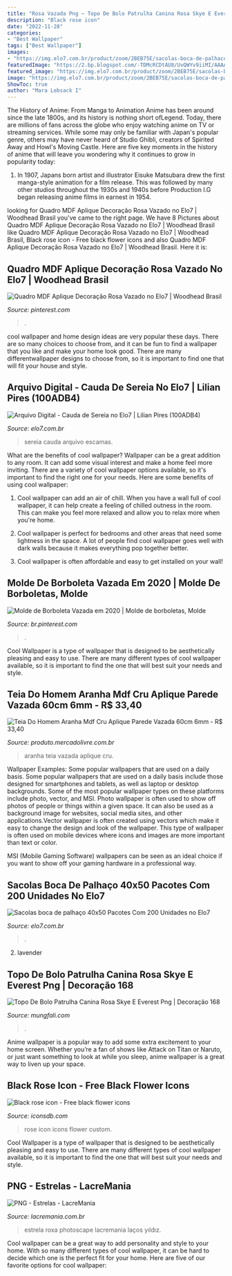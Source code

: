 ```yaml
---
title: "Rosa Vazada Png ~ Topo De Bolo Patrulha Canina Rosa Skye E Everest Png"
description: "Black rose icon"
date: "2022-11-28"
categories:
- "Best Wallpaper"
tags: ["Best Wallpaper"]
images:
- "https://img.elo7.com.br/product/zoom/2BEB75E/sacolas-boca-de-palhaco-40x50-pacotes-com-200-unidades-sacolas-plasticas.jpg"
featuredImage: "https://2.bp.blogspot.com/-TDMcRCDtAU8/UvQWYv9iiMI/AAAAAAAAFr4/GjRE9E_Caes/s1600/PNG+-+estrela+10.png"
featured_image: "https://img.elo7.com.br/product/zoom/2BEB75E/sacolas-boca-de-palhaco-40x50-pacotes-com-200-unidades-sacolas-plasticas.jpg"
image: "https://img.elo7.com.br/product/zoom/2BEB75E/sacolas-boca-de-palhaco-40x50-pacotes-com-200-unidades-sacolas-plasticas.jpg"
ShowToc: true
author: "Mara Lebsack I"
---
```



The History of Anime: From Manga to Animation
Anime has been around since the late 1800s, and its history is nothing short ofLegend. Today, there are millions of fans across the globe who enjoy watching anime on TV or streaming services. While some may only be familiar with Japan's popular genre, others may have never heard of Studio Ghibli, creators of Spirited Away and Howl's Moving Castle. Here are five key moments in the history of anime that will leave you wondering why it continues to grow in popularity today:
1) In 1907, Japans born artist and illustrator Eisuke Matsubara drew the first manga-style animation for a film release. This was followed by many other studios throughout the 1930s and 1940s before Production I.G began releasing anime films in earnest in 1954.

	

		
looking for Quadro MDF Aplique Decoração Rosa Vazado no Elo7 | Woodhead Brasil you've came to the right page. We have 8 Pictures about Quadro MDF Aplique Decoração Rosa Vazado no Elo7 | Woodhead Brasil like Quadro MDF Aplique Decoração Rosa Vazado no Elo7 | Woodhead Brasil, Black rose icon - Free black flower icons and also Quadro MDF Aplique Decoração Rosa Vazado no Elo7 | Woodhead Brasil. Here it is:
		
    
## Quadro MDF Aplique Decoração Rosa Vazado No Elo7 | Woodhead Brasil

<img loading=lazy src="https://i.pinimg.com/736x/73/f0/c7/73f0c7e641c62c593ba459d77b18c84d.jpg" onerror="this.onerror=null;this.src='https://tse1.mm.bing.net/th?id=OIP.7MdgiB42YbW2xQ3uBSqI1QHaHa&amp;pid=15.1';" alt="Quadro MDF Aplique Decoração Rosa Vazado no Elo7 | Woodhead Brasil">

_Source: pinterest.com_

>. 

	

cool wallpaper and home design ideas are very popular these days. There are so many choices to choose from, and it can be fun to find a wallpaper that you like and make your home look good. There are many differentwallpaper designs to choose from, so it is important to find one that will fit your house and style.

    
## Arquivo Digital - Cauda De Sereia No Elo7 | Lilian Pires (100ADB4)

<img loading=lazy src="https://img.elo7.com.br/product/main/28E0E24/arquivo-digital-cauda-de-sereia-kit-digital-para-aniversario.jpg" onerror="this.onerror=null;this.src='https://tse2.mm.bing.net/th?id=OIP.JaToDz4MTpTAMX4i15VMkQHaFP&amp;pid=15.1';" alt="Arquivo Digital - Cauda de Sereia no Elo7 | Lilian Pires (100ADB4)">

_Source: elo7.com.br_

>sereia cauda arquivo escamas. 

	

What are the benefits of cool wallpaper?
Wallpaper can be a great addition to any room. It can add some visual interest and make a home feel more inviting. There are a variety of cool wallpaper options available, so it's important to find the right one for your needs. Here are some benefits of using cool wallpaper: 
1. Cool wallpaper can add an air of chill. When you have a wall full of cool wallpaper, it can help create a feeling of chilled outness in the room. This can make you feel more relaxed and allow you to relax more when you're home. 

2. Cool wallpaper is perfect for bedrooms and other areas that need some lightness in the space. A lot of people find cool wallpaper goes well with dark walls because it makes everything pop together better. 

3. Cool wallpaper is often affordable and easy to get installed on your wall!

    
## Molde De Borboleta Vazada Em 2020 | Molde De Borboletas, Molde

<img loading=lazy src="https://i.pinimg.com/236x/c7/11/60/c711600cc352eab1021d0b3d748394b4.jpg?nii=t" onerror="this.onerror=null;this.src='https://tse3.mm.bing.net/th?id=OIP.m7Qc6107qCr6zIE5XWjxYwAAAA&amp;pid=15.1';" alt="Molde de Borboleta Vazada em 2020 | Molde de borboletas, Molde">

_Source: br.pinterest.com_

>. 

	

Cool Wallpaper is a type of wallpaper that is designed to be aesthetically pleasing and easy to use. There are many different types of cool wallpaper available, so it is important to find the one that will best suit your needs and style.

    
## Teia Do Homem Aranha Mdf Cru Aplique Parede Vazada 60cm 6mm - R$ 33,40

<img loading=lazy src="https://http2.mlstatic.com/teia-do-homem-aranha-mdf-cru-aplique-parede-vazada-60cm-6mm-D_NQ_NP_964393-MLB32691567290_102019-F.jpg" onerror="this.onerror=null;this.src='https://tse4.mm.bing.net/th?id=OIP.eJ5ZoEJ5swZtMZdXnMpZVgHaIU&amp;pid=15.1';" alt="Teia Do Homem Aranha Mdf Cru Aplique Parede Vazada 60cm 6mm - R$ 33,40">

_Source: produto.mercadolivre.com.br_

>aranha teia vazada aplique cru. 

	

Wallpaper Examples: Some popular wallpapers that are used on a daily basis.
Some popular wallpapers that are used on a daily basis include those designed for smartphones and tablets, as well as laptop or desktop backgrounds. Some of the most popular wallpaper types on these platforms include photo, vector, and MSI. 
Photo wallpaper is often used to show off photos of people or things within a given space. It can also be used as a background image for websites, social media sites, and other applications.Vector wallpaper is often created using vectors which make it easy to change the design and look of the wallpaper. This type of wallpaper is often used on mobile devices where icons and images are more important than text or color. 

MSI (Mobile Gaming Software) wallpapers can be seen as an ideal choice if you want to show off your gaming hardware in a professional way.

    
## Sacolas Boca De Palhaço 40x50 Pacotes Com 200 Unidades No Elo7

<img loading=lazy src="https://img.elo7.com.br/product/zoom/2BEB75E/sacolas-boca-de-palhaco-40x50-pacotes-com-200-unidades-sacolas-plasticas.jpg" onerror="this.onerror=null;this.src='https://tse1.mm.bing.net/th?id=OIP.bA_jEsRXnyYl8K2uT97QmwHaHa&amp;pid=15.1';" alt="Sacolas boca de palhaço 40x50 Pacotes Com 200 Unidades no Elo7">

_Source: elo7.com.br_

>. 

	

2. lavender 

    
## Topo De Bolo Patrulha Canina Rosa Skye E Everest Png | Decoração 168

<img loading=lazy src="https://i.pinimg.com/736x/bb/c3/70/bbc370f9b1668bba7ddeecce835b2e91.jpg" onerror="this.onerror=null;this.src='https://tse2.mm.bing.net/th?id=OIP.RvY3n6MmrpdSjomn-_ip9gHaO0&amp;pid=15.1';" alt="Topo De Bolo Patrulha Canina Rosa Skye E Everest Png | Decoração 168">

_Source: mungfali.com_

>. 

	

Anime wallpaper is a popular way to add some extra excitement to your home screen. Whether you’re a fan of shows like Attack on Titan or Naruto, or just want something to look at while you sleep, anime wallpaper is a great way to liven up your space.

    
## Black Rose Icon - Free Black Flower Icons

<img loading=lazy src="https://www.iconsdb.com/icons/download/black/rose-512.png" onerror="this.onerror=null;this.src='https://tse2.mm.bing.net/th?id=OIP.Bufw98JRR7BRHjKf82weFwHaHa&amp;pid=15.1';" alt="Black rose icon - Free black flower icons">

_Source: iconsdb.com_

>rose icon icons flower custom. 

	

Cool Wallpaper is a type of wallpaper that is designed to be aesthetically pleasing and easy to use. There are many different types of cool wallpaper available, so it is important to find the one that will best suit your needs and style.

    
## PNG - Estrelas - LacreMania

<img loading=lazy src="https://2.bp.blogspot.com/-TDMcRCDtAU8/UvQWYv9iiMI/AAAAAAAAFr4/GjRE9E_Caes/s1600/PNG+-+estrela+10.png" onerror="this.onerror=null;this.src='https://tse4.mm.bing.net/th?id=OIP.ESJ9m1wmdcm2FAvF1F2tKgHaHr&amp;pid=15.1';" alt="PNG - Estrelas - LacreMania">

_Source: lacremania.com.br_

>estrela roxa photoscape lacremania laços yıldız. 

	

Cool wallpaper can be a great way to add personality and style to your home. With so many different types of cool wallpaper, it can be hard to decide which one is the perfect fit for your home. Here are five of our favorite options for cool wallpaper: 

